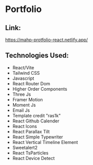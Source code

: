 # Portfolio

## Link: 
https://mahp-protfolio-react.netlify.app/

## Technologies Used:
* React/Vite
* Tailwind CSS
* Javascript
* React Router Dom
* Higher Order Components
* Three Js
* Framer Motion
* Moment Js
* Email Js
* Template credit "ras1k"
* React Github Calender
* React Icons
* React Parallax Tilt
* React Simple Typewriter
* React Vertical Timeline Element
* Sweetalert2
* React TsParticles
* React Device Detect
  
